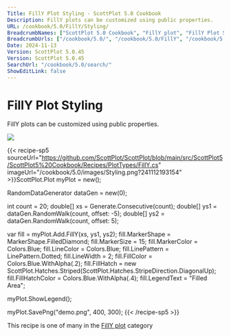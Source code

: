 ```yaml
---
Title: FillY Plot Styling - ScottPlot 5.0 Cookbook
Description: FillY plots can be customized using public properties.
URL: /cookbook/5.0/FillY/Styling/
BreadcrumbNames: ["ScottPlot 5.0 Cookbook", "FillY plot", "FillY Plot Styling"]
BreadcrumbUrls: ["/cookbook/5.0/", "/cookbook/5.0/FillY", "/cookbook/5.0/FillY/Styling"]
Date: 2024-11-13
Version: ScottPlot 5.0.45
Version: ScottPlot 5.0.45
SearchUrl: "/cookbook/5.0/search/"
ShowEditLink: false
---
```



<div class='d-flex align-items-center mt-5'>
<h1 class='me-2 text-dark my-0 border-0'>FillY Plot Styling</h1>
</div>

FillY plots can be customized using public properties.

[![](/cookbook/5.0/images/Styling.png?241112193154)](/cookbook/5.0/images/Styling.png?241112193154)

{{< recipe-sp5 sourceUrl="https://github.com/ScottPlot/ScottPlot/blob/main/src/ScottPlot5/ScottPlot5%20Cookbook/Recipes/PlotTypes/FillY.cs" imageUrl="/cookbook/5.0/images/Styling.png?241112193154" >}}ScottPlot.Plot myPlot = new();

RandomDataGenerator dataGen = new(0);

int count = 20;
double[] xs = Generate.Consecutive(count);
double[] ys1 = dataGen.RandomWalk(count, offset: -5);
double[] ys2 = dataGen.RandomWalk(count, offset: 5);

var fill = myPlot.Add.FillY(xs, ys1, ys2);
fill.MarkerShape = MarkerShape.FilledDiamond;
fill.MarkerSize = 15;
fill.MarkerColor = Colors.Blue;
fill.LineColor = Colors.Blue;
fill.LinePattern = LinePattern.Dotted;
fill.LineWidth = 2;
fill.FillColor = Colors.Blue.WithAlpha(.2);
fill.FillHatch = new ScottPlot.Hatches.Striped(ScottPlot.Hatches.StripeDirection.DiagonalUp);
fill.FillHatchColor = Colors.Blue.WithAlpha(.4);
fill.LegendText = "Filled Area";

myPlot.ShowLegend();

myPlot.SavePng("demo.png", 400, 300);
{{< /recipe-sp5 >}}

<div class='my-5 text-center'>This recipe is one of many in the <a href='/cookbook/5.0/FillY'>FillY plot</a> category</div>


